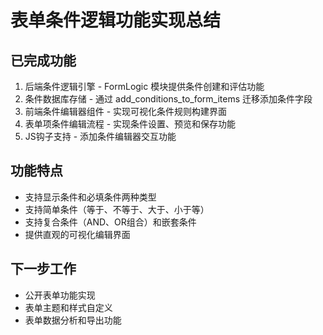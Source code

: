 # 表单条件逻辑功能实现总结

## 已完成功能
1. 后端条件逻辑引擎 - FormLogic 模块提供条件创建和评估功能
2. 条件数据库存储 - 通过 add_conditions_to_form_items 迁移添加条件字段
3. 前端条件编辑器组件 - 实现可视化条件规则构建界面
4. 表单项条件编辑流程 - 实现条件设置、预览和保存功能
5. JS钩子支持 - 添加条件编辑器交互功能

## 功能特点
* 支持显示条件和必填条件两种类型
* 支持简单条件（等于、不等于、大于、小于等）
* 支持复合条件（AND、OR组合）和嵌套条件
* 提供直观的可视化编辑界面

## 下一步工作
* 公开表单功能实现
* 表单主题和样式自定义
* 表单数据分析和导出功能
